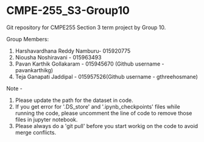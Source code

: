 # CMPE-255_S3-Group10
Git repository for CMPE255 Section 3 term project by Group 10. 

Group Members:

  1. Harshavardhana Reddy Namburu- 015920775 
  2. Niousha Noshiravani - 015963493 
  3. Pavan Karthik Gollakaram - 015945670 (Github username - pavankarthikg)
  4. Teja Ganapati Jaddipal - 015957526(Github username - gthreehosmane)


Note - 

  1. Please update the path for the dataset in code.
  2. If you get error for '.DS_store' and '.ipynb_checkpoints' files while running the code, please uncomment the line of code to remove those files in jupyter notebook.
  3. Please always do a 'git pull' before you start workig on the code to avoid merge conflicts.

